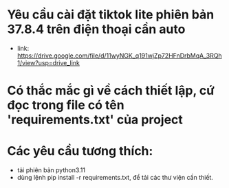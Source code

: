 # Yêu cầu cài đặt tiktok lite phiên bản 37.8.4 trên điện thoại cần auto
- link: https://drive.google.com/file/d/11wyNGK_q191wjZp72HFnDrbMqA_3RQh1/view?usp=drive_link
# Có thắc mắc gì về cách thiết lập, cứ đọc trong file có tên 'requirements.txt' của project
# Các yêu cầu tương thích:
- tải phiên bản python3.11
- dùng lệnh pip install -r requirements.txt, để tải các thư viện cần thiết.
